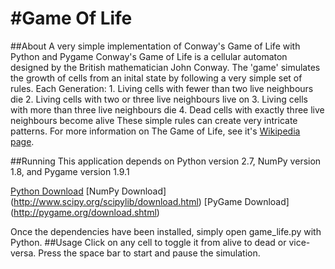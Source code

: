 #Game Of Life
==========
##About 
A very simple implementation of Conway's Game of Life with Python and Pygame
Conway's Game of Life is a cellular automaton designed by the British mathematician John Conway.
The 'game' simulates the growth of cells from an inital state by following a very simple set of rules.
Each Generation:
	1. Living cells with fewer than two live neighbours die
	2. Living cells with two or three live neighbours live on
	3. Living cells with more than three live neighbours die
	4. Dead cells with exactly three live neighbours become alive
These simple rules can create very intricate patterns.
For more information on The Game of Life, see it's [Wikipedia page](https://en.wikipedia.org/wiki/Conway%27s_Game_of_Life).

##Running
This application depends on Python version 2.7, NumPy version 1.8, and Pygame version 1.9.1

[Python Download](http://python.org/download/)
[NumPy Download] (http://www.scipy.org/scipylib/download.html)
[PyGame Download] (http://pygame.org/download.shtml)

Once the dependencies have been installed, simply open game_life.py with Python.
##Usage
Click on any cell to toggle it from alive to dead or vice-versa.
Press the space bar to start and pause the simulation. 
